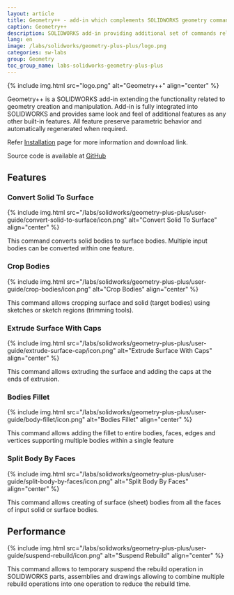 ```yaml
---
layout: article
title: Geometry++ - add-in which complements SOLIDWORKS geometry commands
caption: Geometry++
description: SOLIDWORKS add-in providing additional set of commands related to geometry modifications and creation
lang: en
image: /labs/solidworks/geometry-plus-plus/logo.png
categories: sw-labs
group: Geometry
toc_group_name: labs-solidworks-geometry-plus-plus
---
```

{% include img.html src="logo.png" alt="Geometry++" align="center" %}

Geometry++ is a SOLIDWORKS add-in extending the functionality related to geometry creation and manipulation. Add-in is fully integrated into SOLIDWORKS and provides same look and feel of additional features as any other built-in features. All feature preserve parametric behavior and automatically regenerated when required.

Refer [Installation](installation) page for more information and download link.

Source code is available at [GitHub](https://github.com/codestackdev/geometry-plus-plus)

## Features

### Convert Solid To Surface

{% include img.html src="/labs/solidworks/geometry-plus-plus/user-guide/convert-solid-to-surface/icon.png" alt="Convert Solid To Surface" align="center" %}

This command converts solid bodies to surface bodies. Multiple input bodies can be converted within one feature.

### Crop Bodies

{% include img.html src="/labs/solidworks/geometry-plus-plus/user-guide/crop-bodies/icon.png" alt="Crop Bodies" align="center" %}

This command allows cropping surface and solid (target bodies) using sketches or sketch regions (trimming tools).

### Extrude Surface With Caps

{% include img.html src="/labs/solidworks/geometry-plus-plus/user-guide/extrude-surface-cap/icon.png" alt="Extrude Surface With Caps" align="center" %}

This command allows extruding the surface and adding the caps at the ends of extrusion.

### Bodies Fillet

{% include img.html src="/labs/solidworks/geometry-plus-plus/user-guide/body-fillet/icon.png" alt="Bodies Fillet" align="center" %}

This command allows adding the fillet to entire bodies, faces, edges and vertices supporting multiple bodies within a single feature

### Split Body By Faces

{% include img.html src="/labs/solidworks/geometry-plus-plus/user-guide/split-body-by-faces/icon.png" alt="Split Body By Faces" align="center" %}

This command allows creating of surface (sheet) bodies from all the faces of input solid or surface bodies.

## Performance

{% include img.html src="/labs/solidworks/geometry-plus-plus/user-guide/suspend-rebuild/icon.png" alt="Suspend Rebuild" align="center" %}

This command allows to temporary suspend the rebuild operation in SOLIDWORKS parts, assemblies and drawings allowing to combine multiple rebuild operations into one operation to reduce the rebuild time.